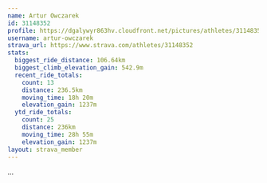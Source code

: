 ```yaml
---
name: Artur Owczarek
id: 31148352
profile: https://dgalywyr863hv.cloudfront.net/pictures/athletes/31148352/15906846/1/large.jpg
username: artur-owczarek
strava_url: https://www.strava.com/athletes/31148352
stats:
  biggest_ride_distance: 106.64km
  biggest_climb_elevation_gain: 542.9m
  recent_ride_totals:
    count: 13
    distance: 236.5km
    moving_time: 18h 20m
    elevation_gain: 1237m
  ytd_ride_totals:
    count: 25
    distance: 236km
    moving_time: 28h 55m
    elevation_gain: 1237m
layout: strava_member
--- 
```

...
